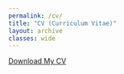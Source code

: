 ```yaml
---
permalink: /cv/
title: "CV (Curriculum Vitae)"
layout: archive
classes: wide
---
```


[Download My CV]([https://github.com/johndoe/resume/raw/main/documents/John_Doe_CV.docx](https://github.com/Seungjun-Data-Science/seungjun-data-science.github.io/blob/master/assets/images/Josh_Kim_CV.docx)https://github.com/Seungjun-Data-Science/seungjun-data-science.github.io/blob/master/assets/images/Josh_Kim_CV.docx)
